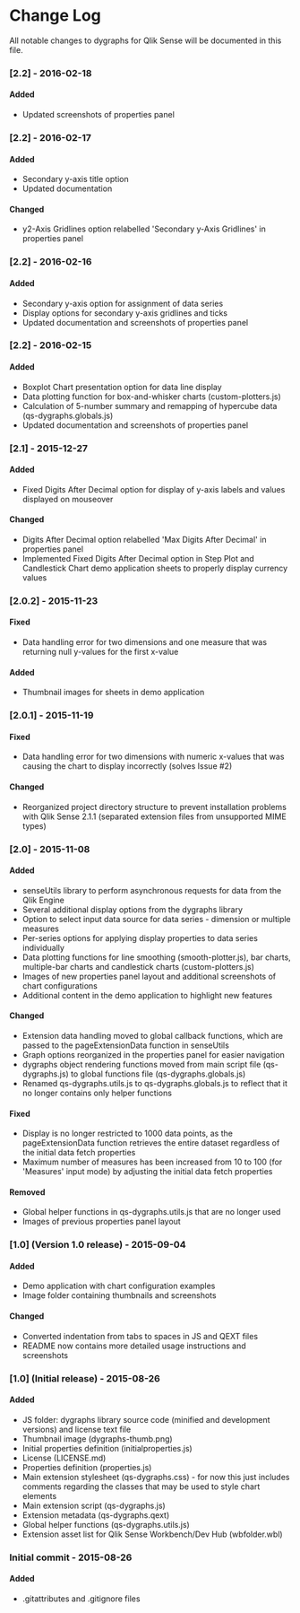 # Change Log
All notable changes to dygraphs for Qlik Sense will be documented in this file.

### \[2.2\] - 2016-02-18
#### Added
- Updated screenshots of properties panel

### \[2.2\] - 2016-02-17
#### Added
- Secondary y-axis title option
- Updated documentation

#### Changed
- y2-Axis Gridlines option relabelled 'Secondary y-Axis Gridlines' in properties panel

### \[2.2\] - 2016-02-16
#### Added
- Secondary y-axis option for assignment of data series
- Display options for secondary y-axis gridlines and ticks
- Updated documentation and screenshots of properties panel

### \[2.2\] - 2016-02-15
#### Added
- Boxplot Chart presentation option for data line display
- Data plotting function for box-and-whisker charts (custom-plotters.js)
- Calculation of 5-number summary and remapping of hypercube data (qs-dygraphs.globals.js)
- Updated documentation and screenshots of properties panel

### \[2.1\] - 2015-12-27
#### Added
- Fixed Digits After Decimal option for display of y-axis labels and values displayed on mouseover

#### Changed
- Digits After Decimal option relabelled 'Max Digits After Decimal' in properties panel
- Implemented Fixed Digits After Decimal option in Step Plot and Candlestick Chart demo application sheets to properly display currency values

### \[2.0.2\] - 2015-11-23
#### Fixed
- Data handling error for two dimensions and one measure that was returning null y-values for the first x-value

#### Added
- Thumbnail images for sheets in demo application

### \[2.0.1\] - 2015-11-19
#### Fixed
- Data handling error for two dimensions with numeric x-values that was causing the chart to display incorrectly (solves Issue #2)

#### Changed
- Reorganized project directory structure to prevent installation problems with Qlik Sense 2.1.1 (separated extension files from unsupported MIME types)

### \[2.0\] - 2015-11-08
#### Added
- senseUtils library to perform asynchronous requests for data from the Qlik Engine
- Several additional display options from the dygraphs library
- Option to select input data source for data series - dimension or multiple measures
- Per-series options for applying display properties to data series individually
- Data plotting functions for line smoothing (smooth-plotter.js), bar charts, multiple-bar charts and candlestick charts (custom-plotters.js)
- Images of new properties panel layout and additional screenshots of chart configurations
- Additional content in the demo application to highlight new features

#### Changed
- Extension data handling moved to global callback functions, which are passed to the pageExtensionData function in senseUtils
- Graph options reorganized in the properties panel for easier navigation
- dygraphs object rendering functions moved from main script file (qs-dygraphs.js) to global functions file (qs-dygraphs.globals.js)
- Renamed qs-dygraphs.utils.js to qs-dygraphs.globals.js to reflect that it no longer contains only helper functions

#### Fixed
- Display is no longer restricted to 1000 data points, as the pageExtensionData function retrieves the entire dataset regardless of the initial data fetch properties
- Maximum number of measures has been increased from 10 to 100 (for 'Measures' input mode) by adjusting the initial data fetch properties

#### Removed
- Global helper functions in qs-dygraphs.utils.js that are no longer used
- Images of previous properties panel layout

### \[1.0\] (Version 1.0 release) - 2015-09-04
#### Added
- Demo application with chart configuration examples
- Image folder containing thumbnails and screenshots

#### Changed
- Converted indentation from tabs to spaces in JS and QEXT files
- README now contains more detailed usage instructions and screenshots

### \[1.0\] (Initial release) - 2015-08-26
#### Added
- JS folder: dygraphs library source code (minified and development versions) and license text file
- Thumbnail image (dygraphs-thumb.png)
- Initial properties definition (initialproperties.js)
- License (LICENSE.md)
- Properties definition (properties.js)
- Main extension stylesheet (qs-dygraphs.css) - for now this just includes comments regarding the classes that may be used to style chart elements
- Main extension script (qs-dygraphs.js)
- Extension metadata (qs-dygraphs.qext)
- Global helper functions (qs-dygraphs.utils.js)
- Extension asset list for Qlik Sense Workbench/Dev Hub (wbfolder.wbl)

### Initial commit - 2015-08-26
#### Added
- .gitattributes and .gitignore files